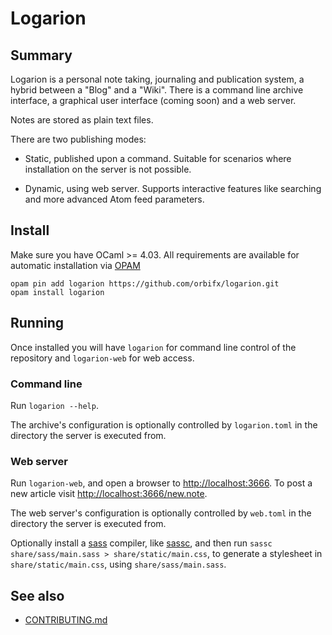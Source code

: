 # Logarion

## Summary

Logarion is a personal note taking, journaling and publication system, a hybrid between a "Blog" and a "Wiki".
There is a command line archive interface, a graphical user interface (coming soon) and a web server.

Notes are stored as plain text files.

There are two publishing modes:

- Static, published upon a command.
  Suitable for scenarios where installation on the server is not possible.

- Dynamic, using web server. 
  Supports interactive features like searching and more advanced Atom feed parameters.

## Install

Make sure you have OCaml >= 4.03.
All requirements are available for automatic installation via [OPAM](https://opam.ocaml.org/)
	
	opam pin add logarion https://github.com/orbifx/logarion.git
	opam install logarion

## Running

Once installed you will have `logarion` for command line control of the repository and `logarion-web` for web access.

### Command line

Run `logarion --help`.

The archive's configuration is optionally controlled by `logarion.toml` in the directory the server is executed from.

### Web server

Run `logarion-web`, and open a browser to <http://localhost:3666>.
To post a new article visit <http://localhost:3666/new.note>.

The web server's configuration is optionally controlled by `web.toml` in the directory the server is executed from.

Optionally install a [sass](http://sass-lang.com/) compiler, like [sassc](http://sass-lang.com/libsass#sassc), and then run `sassc share/sass/main.sass > share/static/main.css`, to generate a stylesheet in `share/static/main.css`, using `share/sass/main.sass`.

## See also

- [CONTRIBUTING.md](CONTRIBUTING.md)
